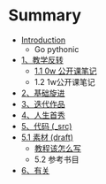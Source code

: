 # Summary

* [Introduction](README.md)
   * Go pythonic
* [1、教学反转](0MOOC/README.md)
   * [1.1  0w 公开课笔记](0MOOC/61_1w_gong_kai_ke_bi_ji.md)
   * 1.2 1w公开课笔记
* [2、基础旋进](1sTry/README.md)
* [3、迭代作品](2nDev/README.md)
* [4、人生首秀](3rDemo/README.md)
* [5、代码 (_src)](_src/README.md)
* [5.1 素材 (draft)](draft/README.md)
   * [教程该怎么写](draft/how2tutorial.md)
   * 5.2 参考书目
* [6、有关](ABOUT.md)

